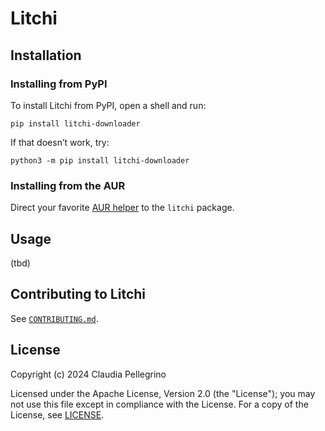 # Litchi

## Installation

### Installing from PyPI

To install Litchi from PyPI, open a shell and run:

```shell
pip install litchi-downloader
```

If that doesn’t work, try:

```shell
python3 -m pip install litchi-downloader
```

### Installing from the AUR

Direct your favorite
[AUR helper](https://wiki.archlinux.org/title/AUR_helpers) to the
`litchi` package.

## Usage

(tbd)

## Contributing to Litchi

See [`CONTRIBUTING.md`](https://github.com/claui/litchi/blob/main/CONTRIBUTING.md).

## License

Copyright (c) 2024 Claudia Pellegrino

Licensed under the Apache License, Version 2.0 (the "License");
you may not use this file except in compliance with the License.
For a copy of the License, see [LICENSE](LICENSE).
